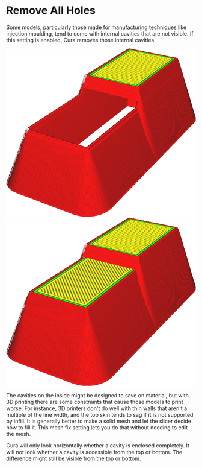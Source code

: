 Remove All Holes
====
Some models, particularly those made for manufacturing techniques like injection moulding, tend to come with internal cavities that are not visible. If this setting is enabled, Cura removes those internal cavities.

<!--screenshot {
"image_path": "meshfix_union_all_remove_holes_disabled.png",
"models": [{"script": "foothold.scad"}],
"camera_position": [-68, 40, 46],
"settings": {"meshfix_union_all_remove_holes": false},
"colours": 64
}-->
<!--screenshot {
"image_path": "meshfix_union_all_remove_holes_enabled.png",
"models": [{"script": "foothold.scad"}],
"camera_position": [-68, 40, 46],
"settings": {"meshfix_union_all_remove_holes": true},
"colours": 64
}-->
![This model has a hole in the centre](../images/meshfix_union_all_remove_holes_disabled.png)
![With this setting enabled, the hole is removed](../images/meshfix_union_all_remove_holes_enabled.png)

The cavities on the inside might be designed to save on material, but with 3D printing there are some constraints that cause those models to print worse. For instance, 3D printers don't do well with thin walls that aren't a multiple of the line width, and the top skin tends to sag if it is not supported by infill. It is generally better to make a solid mesh and let the slicer decide how to fill it. This mesh fix setting lets you do that without needing to edit the mesh.

Cura will only look horizontally whether a cavity is enclosed completely. It will not look whether a cavity is accessible from the top or bottom. The difference might still be visible from the top or bottom.